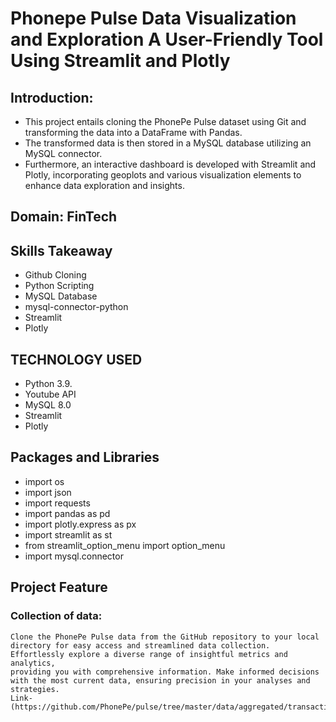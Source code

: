 # Phonepe Pulse Data Visualization and Exploration A User-Friendly Tool Using Streamlit and Plotly

## Introduction:
   * This project entails cloning the PhonePe Pulse dataset using Git and transforming the data into a DataFrame with Pandas.
   * The transformed data is then stored in a MySQL database utilizing an MySQL connector.
   * Furthermore, an interactive dashboard is developed with Streamlit and Plotly, incorporating geoplots and various visualization elements to enhance data exploration and insights.

## Domain: FinTech

## Skills Takeaway 
* Github Cloning
* Python Scripting 
* MySQL Database
* mysql-connector-python 
* Streamlit 
* Plotly

## TECHNOLOGY USED
* Python 3.9.
* Youtube API
* MySQL 8.0
* Streamlit
* Plotly

## Packages and Libraries
* import os
* import json
* import requests
* import pandas as pd
* import plotly.express as px
* import streamlit as st
* from streamlit_option_menu import option_menu
* import mysql.connector
## Project Feature
### Collection of data:
    Clone the PhonePe Pulse data from the GitHub repository to your local directory for easy access and streamlined data collection. 
    Effortlessly explore a diverse range of insightful metrics and analytics, 
    providing you with comprehensive information. Make informed decisions with the most current data, ensuring precision in your analyses and strategies.
    Link-(https://github.com/PhonePe/pulse/tree/master/data/aggregated/transaction/country/india/state)
    
  
